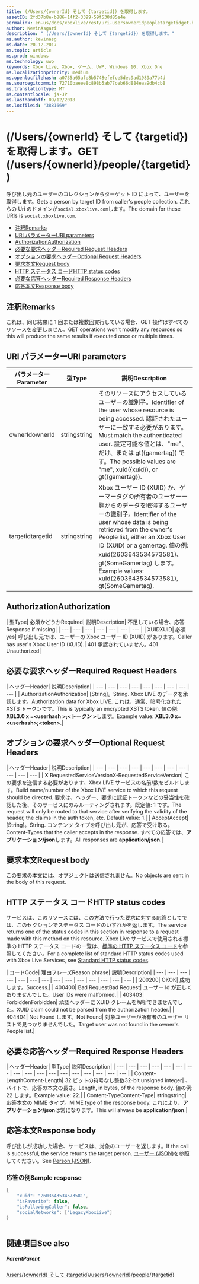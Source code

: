 ```yaml
---
title: (/Users/{ownerId} そして {targetid}) を取得します。
assetID: 2fd37b8e-b886-14f2-3399-59f530d85e4e
permalink: en-us/docs/xboxlive/rest/uri-usersowneridpeopletargetidget.html
author: KevinAsgari
description: " (/Users/{ownerId} そして {targetid}) を取得します。"
ms.author: kevinasg
ms.date: 20-12-2017
ms.topic: article
ms.prod: windows
ms.technology: uwp
keywords: Xbox Live, Xbox, ゲーム, UWP, Windows 10, Xbox One
ms.localizationpriority: medium
ms.openlocfilehash: a0735a65afe8b5748efefce5dec9ad1989a77b4d
ms.sourcegitcommit: 72710baeee8c898b5ab77ceb66d884eaa9db4cb8
ms.translationtype: MT
ms.contentlocale: ja-JP
ms.lasthandoff: 09/12/2018
ms.locfileid: "3881669"
---
```

# <a name="get-usersowneridpeopletargetid"></a><span data-ttu-id="f509f-104">(/Users/{ownerId} そして {targetid}) を取得します。</span><span class="sxs-lookup"><span data-stu-id="f509f-104">GET (/users/{ownerId}/people/{targetid})</span></span>
<span data-ttu-id="f509f-105">呼び出し元のユーザーのコレクションからターゲット ID によって、ユーザーを取得します。</span><span class="sxs-lookup"><span data-stu-id="f509f-105">Gets a person by target ID from caller's people collection.</span></span> <span data-ttu-id="f509f-106">これらの Uri のドメインが`social.xboxlive.com`します。</span><span class="sxs-lookup"><span data-stu-id="f509f-106">The domain for these URIs is `social.xboxlive.com`.</span></span>
 
  * [<span data-ttu-id="f509f-107">注釈</span><span class="sxs-lookup"><span data-stu-id="f509f-107">Remarks</span></span>](#ID4EV)
  * [<span data-ttu-id="f509f-108">URI パラメーター</span><span class="sxs-lookup"><span data-stu-id="f509f-108">URI parameters</span></span>](#ID4E5)
  * [<span data-ttu-id="f509f-109">Authorization</span><span class="sxs-lookup"><span data-stu-id="f509f-109">Authorization</span></span>](#ID4EJB)
  * [<span data-ttu-id="f509f-110">必要な要求ヘッダー</span><span class="sxs-lookup"><span data-stu-id="f509f-110">Required Request Headers</span></span>](#ID4ERC)
  * [<span data-ttu-id="f509f-111">オプションの要求ヘッダー</span><span class="sxs-lookup"><span data-stu-id="f509f-111">Optional Request Headers</span></span>](#ID4EQD)
  * [<span data-ttu-id="f509f-112">要求本文</span><span class="sxs-lookup"><span data-stu-id="f509f-112">Request body</span></span>](#ID4EWE)
  * [<span data-ttu-id="f509f-113">HTTP ステータス コード</span><span class="sxs-lookup"><span data-stu-id="f509f-113">HTTP status codes</span></span>](#ID4EBF)
  * [<span data-ttu-id="f509f-114">必要な応答ヘッダー</span><span class="sxs-lookup"><span data-stu-id="f509f-114">Required Response Headers</span></span>](#ID4EDH)
  * [<span data-ttu-id="f509f-115">応答本文</span><span class="sxs-lookup"><span data-stu-id="f509f-115">Response body</span></span>](#ID4EQAAC)
 
<a id="ID4EV"></a>

 
## <a name="remarks"></a><span data-ttu-id="f509f-116">注釈</span><span class="sxs-lookup"><span data-stu-id="f509f-116">Remarks</span></span>
 
<span data-ttu-id="f509f-117">これは、同じ結果に 1 回または複数回実行している場合、GET 操作はすべてのリソースを変更しません。</span><span class="sxs-lookup"><span data-stu-id="f509f-117">GET operations won't modify any resources so this will produce the same results if executed once or multiple times.</span></span>
  
<a id="ID4E5"></a>

 
## <a name="uri-parameters"></a><span data-ttu-id="f509f-118">URI パラメーター</span><span class="sxs-lookup"><span data-stu-id="f509f-118">URI parameters</span></span>
 
| <span data-ttu-id="f509f-119">パラメーター</span><span class="sxs-lookup"><span data-stu-id="f509f-119">Parameter</span></span>| <span data-ttu-id="f509f-120">型</span><span class="sxs-lookup"><span data-stu-id="f509f-120">Type</span></span>| <span data-ttu-id="f509f-121">説明</span><span class="sxs-lookup"><span data-stu-id="f509f-121">Description</span></span>| 
| --- | --- | --- | 
| <span data-ttu-id="f509f-122">ownerId</span><span class="sxs-lookup"><span data-stu-id="f509f-122">ownerId</span></span>| <span data-ttu-id="f509f-123">string</span><span class="sxs-lookup"><span data-stu-id="f509f-123">string</span></span>| <span data-ttu-id="f509f-124">そのリソースにアクセスしているユーザーの識別子。</span><span class="sxs-lookup"><span data-stu-id="f509f-124">Identifier of the user whose resource is being accessed.</span></span> <span data-ttu-id="f509f-125">認証されたユーザーに一致する必要があります。</span><span class="sxs-lookup"><span data-stu-id="f509f-125">Must match the authenticated user.</span></span> <span data-ttu-id="f509f-126">設定可能な値とは、"me"、だけ、または gt({gamertag}) です。</span><span class="sxs-lookup"><span data-stu-id="f509f-126">The possible values are "me", xuid({xuid}), or gt({gamertag}).</span></span>| 
| <span data-ttu-id="f509f-127">targetid</span><span class="sxs-lookup"><span data-stu-id="f509f-127">targetid</span></span>| <span data-ttu-id="f509f-128">string</span><span class="sxs-lookup"><span data-stu-id="f509f-128">string</span></span>| <span data-ttu-id="f509f-129">Xbox ユーザー ID (XUID) か、ゲーマータグの所有者のユーザー一覧からのデータを取得するユーザーの識別子。</span><span class="sxs-lookup"><span data-stu-id="f509f-129">Identifier of the user whose data is being retrieved from the owner's People list, either an Xbox User ID (XUID) or a gamertag.</span></span> <span data-ttu-id="f509f-130">値の例: xuid(2603643534573581)、gt(SomeGamertag) します。</span><span class="sxs-lookup"><span data-stu-id="f509f-130">Example values: xuid(2603643534573581), gt(SomeGamertag).</span></span>| 
  
<a id="ID4EJB"></a>

 
## <a name="authorization"></a><span data-ttu-id="f509f-131">Authorization</span><span class="sxs-lookup"><span data-stu-id="f509f-131">Authorization</span></span>
 
| <span data-ttu-id="f509f-132">型</span><span class="sxs-lookup"><span data-stu-id="f509f-132">Type</span></span>| <span data-ttu-id="f509f-133">必須かどうか</span><span class="sxs-lookup"><span data-stu-id="f509f-133">Required</span></span>| <span data-ttu-id="f509f-134">説明</span><span class="sxs-lookup"><span data-stu-id="f509f-134">Description</span></span>| <span data-ttu-id="f509f-135">不足している場合、応答</span><span class="sxs-lookup"><span data-stu-id="f509f-135">Response if missing</span></span>| 
| --- | --- | --- | --- | --- | --- | --- | 
| <span data-ttu-id="f509f-136">XUID</span><span class="sxs-lookup"><span data-stu-id="f509f-136">XUID</span></span>| <span data-ttu-id="f509f-137">必須</span><span class="sxs-lookup"><span data-stu-id="f509f-137">yes</span></span>| <span data-ttu-id="f509f-138">呼び出し元では、ユーザーの Xbox ユーザー ID (XUID) があります。</span><span class="sxs-lookup"><span data-stu-id="f509f-138">Caller has user's Xbox User ID (XUID).</span></span>| <span data-ttu-id="f509f-139">401 承認されていません。</span><span class="sxs-lookup"><span data-stu-id="f509f-139">401 Unauthorized</span></span>| 
  
<a id="ID4ERC"></a>

 
## <a name="required-request-headers"></a><span data-ttu-id="f509f-140">必要な要求ヘッダー</span><span class="sxs-lookup"><span data-stu-id="f509f-140">Required Request Headers</span></span>
 
| <span data-ttu-id="f509f-141">ヘッダー</span><span class="sxs-lookup"><span data-stu-id="f509f-141">Header</span></span>| <span data-ttu-id="f509f-142">説明</span><span class="sxs-lookup"><span data-stu-id="f509f-142">Description</span></span>| 
| --- | --- | --- | --- | --- | --- | --- | --- | --- | 
| <span data-ttu-id="f509f-143">Authorization</span><span class="sxs-lookup"><span data-stu-id="f509f-143">Authorization</span></span>| <span data-ttu-id="f509f-144">[String]。</span><span class="sxs-lookup"><span data-stu-id="f509f-144">String.</span></span> <span data-ttu-id="f509f-145">Xbox LIVE のデータを承認します。</span><span class="sxs-lookup"><span data-stu-id="f509f-145">Authorization data for Xbox LIVE.</span></span> <span data-ttu-id="f509f-146">これは、通常、暗号化された XSTS トークンです。</span><span class="sxs-lookup"><span data-stu-id="f509f-146">This is typically an encrypted XSTS token.</span></span> <span data-ttu-id="f509f-147">値の例: <b>XBL3.0 x =&lt;userhash >;&lt;トークン ></b>します。</span><span class="sxs-lookup"><span data-stu-id="f509f-147">Example value: <b>XBL3.0 x=&lt;userhash>;&lt;token></b>.</span></span>| 
  
<a id="ID4EQD"></a>

 
## <a name="optional-request-headers"></a><span data-ttu-id="f509f-148">オプションの要求ヘッダー</span><span class="sxs-lookup"><span data-stu-id="f509f-148">Optional Request Headers</span></span>
 
| <span data-ttu-id="f509f-149">ヘッダー</span><span class="sxs-lookup"><span data-stu-id="f509f-149">Header</span></span>| <span data-ttu-id="f509f-150">説明</span><span class="sxs-lookup"><span data-stu-id="f509f-150">Description</span></span>| 
| --- | --- | --- | --- | --- | --- | --- | --- | --- | --- | --- | 
| <span data-ttu-id="f509f-151">X RequestedServiceVersion</span><span class="sxs-lookup"><span data-stu-id="f509f-151">X-RequestedServiceVersion</span></span>| <span data-ttu-id="f509f-152">この要求を送信する必要があります、Xbox LIVE サービスの名前/数をビルドします。</span><span class="sxs-lookup"><span data-stu-id="f509f-152">Build name/number of the Xbox LIVE service to which this request should be directed.</span></span> <span data-ttu-id="f509f-153">要求は、ヘッダー、要求に認証トークンなどの妥当性を確認した後、そのサービスにのみルーティングされます。既定値: 1 です。</span><span class="sxs-lookup"><span data-stu-id="f509f-153">The request will only be routed to that service after verifying the validity of the header, the claims in the auth token, etc. Default value: 1.</span></span>| 
| <span data-ttu-id="f509f-154">Accept</span><span class="sxs-lookup"><span data-stu-id="f509f-154">Accept</span></span>| <span data-ttu-id="f509f-155">[String]。</span><span class="sxs-lookup"><span data-stu-id="f509f-155">String.</span></span> <span data-ttu-id="f509f-156">コンテンツ タイプを呼び出し元が、応答で受け取る。</span><span class="sxs-lookup"><span data-stu-id="f509f-156">Content-Types that the caller accepts in the response.</span></span> <span data-ttu-id="f509f-157">すべての応答では、<b>アプリケーション/json</b>します。</span><span class="sxs-lookup"><span data-stu-id="f509f-157">All responses are <b>application/json</b>.</span></span>| 
  
<a id="ID4EWE"></a>

 
## <a name="request-body"></a><span data-ttu-id="f509f-158">要求本文</span><span class="sxs-lookup"><span data-stu-id="f509f-158">Request body</span></span>
 
<span data-ttu-id="f509f-159">この要求の本文には、オブジェクトは送信されません。</span><span class="sxs-lookup"><span data-stu-id="f509f-159">No objects are sent in the body of this request.</span></span>
  
<a id="ID4EBF"></a>

 
## <a name="http-status-codes"></a><span data-ttu-id="f509f-160">HTTP ステータス コード</span><span class="sxs-lookup"><span data-stu-id="f509f-160">HTTP status codes</span></span>
 
<span data-ttu-id="f509f-161">サービスは、このリソースには、この方法で行った要求に対する応答としてでは、このセクションでステータス コードのいずれかを返します。</span><span class="sxs-lookup"><span data-stu-id="f509f-161">The service returns one of the status codes in this section in response to a request made with this method on this resource.</span></span> <span data-ttu-id="f509f-162">Xbox Live サービスで使用される標準の HTTP ステータス コードの一覧は、[標準の HTTP ステータス コード](../../additional/httpstatuscodes.md)を参照してください。</span><span class="sxs-lookup"><span data-stu-id="f509f-162">For a complete list of standard HTTP status codes used with Xbox Live Services, see [Standard HTTP status codes](../../additional/httpstatuscodes.md).</span></span>
 
| <span data-ttu-id="f509f-163">コード</span><span class="sxs-lookup"><span data-stu-id="f509f-163">Code</span></span>| <span data-ttu-id="f509f-164">理由フレーズ</span><span class="sxs-lookup"><span data-stu-id="f509f-164">Reason phrase</span></span>| <span data-ttu-id="f509f-165">説明</span><span class="sxs-lookup"><span data-stu-id="f509f-165">Description</span></span>| 
| --- | --- | --- | --- | --- | --- | --- | --- | --- | --- | --- | --- | --- | --- | 
| <span data-ttu-id="f509f-166">200</span><span class="sxs-lookup"><span data-stu-id="f509f-166">200</span></span>| <span data-ttu-id="f509f-167">OK</span><span class="sxs-lookup"><span data-stu-id="f509f-167">OK</span></span>| <span data-ttu-id="f509f-168">成功します。</span><span class="sxs-lookup"><span data-stu-id="f509f-168">Success.</span></span>| 
| <span data-ttu-id="f509f-169">400</span><span class="sxs-lookup"><span data-stu-id="f509f-169">400</span></span>| <span data-ttu-id="f509f-170">Bad Request</span><span class="sxs-lookup"><span data-stu-id="f509f-170">Bad Request</span></span>| <span data-ttu-id="f509f-171">ユーザー Id が正しくありませんでした。</span><span class="sxs-lookup"><span data-stu-id="f509f-171">User IDs were malformed.</span></span>| 
| <span data-ttu-id="f509f-172">403</span><span class="sxs-lookup"><span data-stu-id="f509f-172">403</span></span>| <span data-ttu-id="f509f-173">Forbidden</span><span class="sxs-lookup"><span data-stu-id="f509f-173">Forbidden</span></span>| <span data-ttu-id="f509f-174">承認ヘッダーに XUID クレームを解析できませんでした。</span><span class="sxs-lookup"><span data-stu-id="f509f-174">XUID claim could not be parsed from the authorization header.</span></span>| 
| <span data-ttu-id="f509f-175">404</span><span class="sxs-lookup"><span data-stu-id="f509f-175">404</span></span>| <span data-ttu-id="f509f-176">Not Found します。</span><span class="sxs-lookup"><span data-stu-id="f509f-176">Not Found</span></span>| <span data-ttu-id="f509f-177">対象ユーザーが所有者のユーザー リストで見つかりませんでした。</span><span class="sxs-lookup"><span data-stu-id="f509f-177">Target user was not found in the owner's People list.</span></span>| 
  
<a id="ID4EDH"></a>

 
## <a name="required-response-headers"></a><span data-ttu-id="f509f-178">必要な応答ヘッダー</span><span class="sxs-lookup"><span data-stu-id="f509f-178">Required Response Headers</span></span>
 
| <span data-ttu-id="f509f-179">ヘッダー</span><span class="sxs-lookup"><span data-stu-id="f509f-179">Header</span></span>| <span data-ttu-id="f509f-180">型</span><span class="sxs-lookup"><span data-stu-id="f509f-180">Type</span></span>| <span data-ttu-id="f509f-181">説明</span><span class="sxs-lookup"><span data-stu-id="f509f-181">Description</span></span>| 
| --- | --- | --- | --- | --- | --- | --- | --- | --- | --- | --- | --- | --- | --- | --- | --- | --- | 
| <span data-ttu-id="f509f-182">Content-Length</span><span class="sxs-lookup"><span data-stu-id="f509f-182">Content-Length</span></span>| <span data-ttu-id="f509f-183">32 ビットの符号なし整数</span><span class="sxs-lookup"><span data-stu-id="f509f-183">32-bit unsigned integer</span></span>| <span data-ttu-id="f509f-184">、バイトで、応答の本文の長さ。</span><span class="sxs-lookup"><span data-stu-id="f509f-184">Length, in bytes, of the response body.</span></span> <span data-ttu-id="f509f-185">値の例: 22 します。</span><span class="sxs-lookup"><span data-stu-id="f509f-185">Example value: 22.</span></span>| 
| <span data-ttu-id="f509f-186">Content-Type</span><span class="sxs-lookup"><span data-stu-id="f509f-186">Content-Type</span></span>| <span data-ttu-id="f509f-187">string</span><span class="sxs-lookup"><span data-stu-id="f509f-187">string</span></span>| <span data-ttu-id="f509f-188">応答本文の MIME タイプ。</span><span class="sxs-lookup"><span data-stu-id="f509f-188">MIME type of the response body.</span></span> <span data-ttu-id="f509f-189">これにより、<b>アプリケーション/json</b>は常になります。</span><span class="sxs-lookup"><span data-stu-id="f509f-189">This will always be <b>application/json</b>.</span></span>| 
  
<a id="ID4EQAAC"></a>

 
## <a name="response-body"></a><span data-ttu-id="f509f-190">応答本文</span><span class="sxs-lookup"><span data-stu-id="f509f-190">Response body</span></span>
 
<span data-ttu-id="f509f-191">呼び出しが成功した場合、サービスは、対象のユーザーを返します。</span><span class="sxs-lookup"><span data-stu-id="f509f-191">If the call is successful, the service returns the target person.</span></span> <span data-ttu-id="f509f-192">[ユーザー (JSON)](../../json/json-person.md)を参照してください。</span><span class="sxs-lookup"><span data-stu-id="f509f-192">See [Person (JSON)](../../json/json-person.md).</span></span>
 
<a id="ID4E3AAC"></a>

 
### <a name="sample-response"></a><span data-ttu-id="f509f-193">応答の例</span><span class="sxs-lookup"><span data-stu-id="f509f-193">Sample response</span></span>
 

```cpp
{
    "xuid": "2603643534573581",
    "isFavorite": false,
    "isFollowingCaller": false,
    "socialNetworks": ["LegacyXboxLive"]
}
         
```

   
<a id="ID4EGBAC"></a>

 
## <a name="see-also"></a><span data-ttu-id="f509f-194">関連項目</span><span class="sxs-lookup"><span data-stu-id="f509f-194">See also</span></span>
 
<a id="ID4EIBAC"></a>

 
##### <a name="parent"></a><span data-ttu-id="f509f-195">Parent</span><span class="sxs-lookup"><span data-stu-id="f509f-195">Parent</span></span> 

[<span data-ttu-id="f509f-196">/users/{ownerId} そして {targetid}</span><span class="sxs-lookup"><span data-stu-id="f509f-196">/users/{ownerId}/people/{targetid}</span></span>](uri-usersowneridpeopletargetid.md)

   